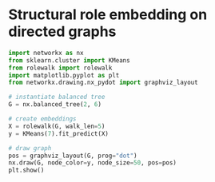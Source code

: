 Structural role embedding on directed graphs
============================================

```python
import networkx as nx
from sklearn.cluster import KMeans
from rolewalk import rolewalk
import matplotlib.pyplot as plt
from networkx.drawing.nx_pydot import graphviz_layout

# instantiate balanced tree
G = nx.balanced_tree(2, 6)

# create embeddings
X = rolewalk(G, walk_len=5)
y = KMeans(7).fit_predict(X)

# draw graph
pos = graphviz_layout(G, prog="dot")
nx.draw(G, node_color=y, node_size=50, pos=pos)
plt.show()
```
